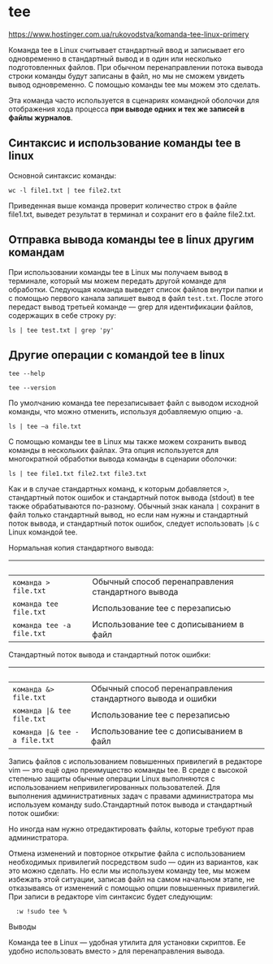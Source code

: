 # tee

https://www.hostinger.com.ua/rukovodstva/komanda-tee-linux-primery

Команда tee в Linux считывает стандартный ввод и записывает его одновременно в стандартный вывод и в один или несколько подготовленных файлов. При обычном перенаправлении потока вывода строки команды будут записаны в файл, но мы не сможем увидеть вывод одновременно. С помощью команды tee мы можем это сделать.

Эта команда часто используется в сценариях командной оболочки для отображения хода процесса **при выводе одних и тех же записей в файлы журналов**.

## Синтаксис и использование команды tee в linux

Основной синтаксис команды:

    wc -l file1.txt | tee file2.txt

Приведенная выше команда проверит количество строк в файле file1.txt, выведет результат в терминал и сохранит его в файле file2.txt.

## Отправка вывода команды tee в linux другим командам

При использовании команды tee в Linux мы получаем вывод в терминале, который мы можем передать другой команде для обработки. Следующая команда выведет список файлов внутри папки и с помощью первого канала запишет вывод в файл `test.txt`. После этого передаст вывод третьей команде — grep для идентификации файлов, содержащих в себе строку py:

    ls | tee test.txt | grep 'py'

## Другие операции с командой tee в linux

```
tee --help

tee --version
```
По умолчанию команда tee перезаписывает файл с выводом исходной команды, что можно отменить, используя добавляемую опцию -a.

    ls | tee –a file.txt

С помощью команды tee в Linux мы также можем сохранить вывод команды в нескольких файлах. Эта опция используется для многократной обработки вывода команды в сценарии оболочки:

    ls | tee file1.txt file2.txt file3.txt

Как и в случае стандартных команд, к которым добавляется `>`, стандартный поток ошибок и стандартный поток вывода (stdout) в tee также обрабатываются по-разному. Обычный знак канала `|` сохранит в файл только стандартный вывод, но если нам нужны и стандартный поток вывода, и стандартный поток ошибок, следует использовать `|&` c Linux командой tee.

Нормальная копия стандартного вывода:

&nbsp; | &nbsp;
-- | --
`команда > file.txt` | Обычный способ перенаправления стандартного вывода
`команда tee file.txt` | Использование tee с перезаписью
`команда tee -a file.txt` | Использование tee с дописыванием в файл

Стандартный поток вывода и стандартный поток ошибки:

&nbsp; | &nbsp;
-- | --
`команда &> file.txt` | Обычный способ перенаправления стандартного вывода и ошибки
`команда \|& tee file.txt` | Использование tee с перезаписью
`команда \|& tee -a file.txt` | Использование tee с дописыванием в файл

Запись файлов с использованием повышенных привилегий в редакторе vim — это ещё одно преимущество команды tee. В среде с высокой степенью защиты обычные операции Linux выполняются с использованием непривилегированных пользователей. Для выполнения административных задач с правами администратора мы используем команду sudo.Стандартный поток вывода и стандартный поток ошибки:

Но иногда нам нужно отредактировать файлы, которые требуют прав администратора.

Отмена изменений и повторное открытие файла с использованием необходимых привилегий посредством sudo — один из вариантов, как это можно сделать. Но если мы используем команду tee, мы можем избежать этой ситуации, записав файл на самом начальном этапе, не отказываясь от изменений с помощью опции повышенных привилегий. При записи в редакторе vim синтаксис будет следующим:

      :w !sudo tee %

Выводы

Команда tee в Linux — удобная утилита для установки скриптов. Ее удобно использовать вместо `>` для перенаправления вывода.

